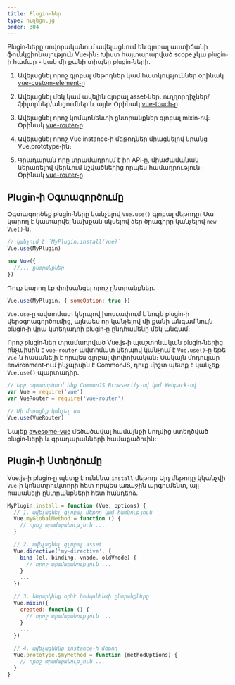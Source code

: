```yaml
---
title: Plugin֊ներ
type: ուղեցույց
order: 304
---
```


Plugin֊ները սովորականում ավելացնում են գլոբալ աստիճանի ֆունկցիոնալություն Vue֊ին։ Խիստ հայտարարված scope չկա plugin֊ի համար - կան մի քանի տիպեր plugin֊ների․

1. Ավելացնել որոշ գլոբալ մեթոդներ կամ հատկություններ օրինակ [vue-custom-element֊ը](https://github.com/karol-f/vue-custom-element)

2. Ավելացնել մեկ կամ ավելին գլոբալ asset֊ներ․ ուղղորդիչներ/ֆիլտրներ/անցումներ և այլն։ Օրինակ [vue-touch֊ը](https://github.com/vuejs/vue-touch)

3. Ավելացնել որոշ կոմպոնենտի ընտրանքներ գլոբալ mixin֊ով։ Օրինակ [vue-router֊ը](https://github.com/vuejs/vue-router)

4. Ավելացնել որոշ Vue instance֊ի մեթոդներ միացնելով նրանց Vue.prototype֊ին։

5. Գրադարան որը տրամադրում է իր API֊ը, միաժամանակ ներառելով վերևում նշվածներից որպես համադրություն։ Օրինակ [vue-router֊ը](https://github.com/vuejs/vue-router)

## Plugin֊ի Օգտագործումը

Օգտագործեք plugin֊ները կանչելով `Vue.use()` գլոբալ մեթոդը։ Սա կարող է կատարվել նախքան սկսելով ձեր ծրագիրը կանչելով `new Vue()`֊ն․

``` js
// կանչում է `MyPlugin.install(Vue)`
Vue.use(MyPlugin)

new Vue({
  //... ընտրանքներ
})
```

Դուք կարող էք փոխանցել որոշ ընտրանքներ․

``` js
Vue.use(MyPlugin, { someOption: true })
```

`Vue.use`֊ը ավտոմատ կերպով խոսւափում է նույն plugin֊ի վերօգոագործումից, այնպես որ կանչելով մի քանի անգամ նույն plugin֊ի վրա կտեղադրի plugin֊ը ընդհամենը մեկ անգամ։

Որոշ plugin֊ներ տրամադրված Vue.js֊ի պաշտոնական plugin֊ներից ինչպիսին է `vue-router` ավտոմատ կերպով կանչում է `Vue.use()`֊ը եթե `Vue`֊ն հասանելի է որպես գլոբալ փոփոխական։ Սակայն մոդուլյար environment֊ում ինչպիսին է CommonJS, դուք միշտ պետք է կանչեք `Vue.use()` պարտադիր․

``` js
// Երբ օգտագործում ենք CommonJS Browserify֊ով կամ Webpack֊ով
var Vue = require('vue')
var VueRouter = require('vue-router')

// Մի մոռացեք կանչել սա
Vue.use(VueRouter)
```

Նայեք [awesome-vue](https://github.com/vuejs/awesome-vue#components--libraries) մեծածավալ համայնքի կողմից ստեղծված plugin֊ների և գրադարանների համաքածուին:

## Plugin֊ի Ստեղծումը

Vue.js֊ի plugin֊ը պետք է ունենա `install` մեթոդ։ Այդ մեթոդը կկանչվի `Vue`֊ի կոնստրուկտորի հետ որպես առաջին արգումենտ, այլ հասանելի ընտրանքների հետ հանդերձ․

``` js
MyPlugin.install = function (Vue, options) {
  // 1. ավելացնել գլոբալ մեթոդ կամ հատկություն
  Vue.myGlobalMethod = function () {
    // որոշ տրամաբանություն ...
  }

  // 2. ավելացնել գլոբալ asset
  Vue.directive('my-directive', {
    bind (el, binding, vnode, oldVnode) {
      // որոշ տրամաբանություն ...
    }
    ...
  })

  // 3. ներարկենք որևէ կոմպոնենտի ընտրանքները
  Vue.mixin({
    created: function () {
      // որոշ տրամաբանություն ...
    }
    ...
  })

  // 4. ավելացնենք instance֊ի մեթոդ
  Vue.prototype.$myMethod = function (methodOptions) {
    // որոշ տրամաբանություն ...
  }
}
```
